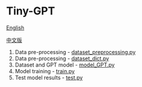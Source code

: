 # Tiny-GPT

[English](./README.md)

[中文版](./README_CN.md)

1. Data pre-processing - [dataset_preprocessing.py](./dataset_preprocessing.py)
2. Data pre-processing - [dataset_dict.py](./dataset_dict.py)
3. Dataset and GPT model - [model_GPT.py](./model_GPT.py)
4. Model training - [train.py](./train.py)
5. Test model results - [test.py](./test.py)
